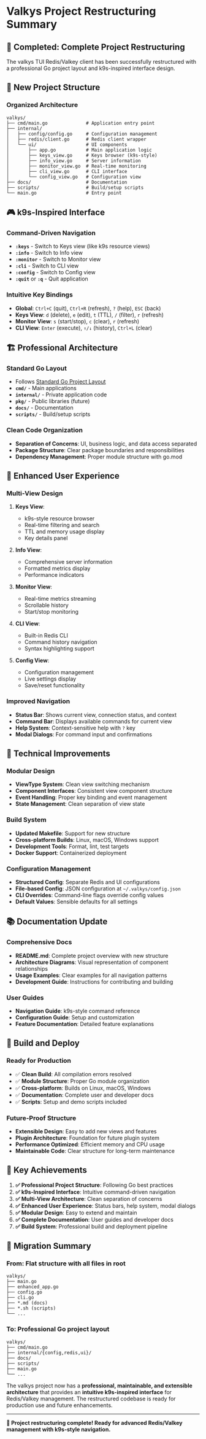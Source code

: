 # Valkys Project Restructuring Summary

## 🎯 **Completed: Complete Project Restructuring**

The valkys TUI Redis/Valkey client has been successfully restructured with a professional Go project layout and k9s-inspired interface design.

## 📁 **New Project Structure**

### **Organized Architecture**
```
valkys/
├── cmd/main.go              # Application entry point
├── internal/
│   ├── config/config.go     # Configuration management
│   ├── redis/client.go      # Redis client wrapper
│   └── ui/                  # UI components
│       ├── app.go           # Main application logic
│       ├── keys_view.go     # Keys browser (k9s-style)
│       ├── info_view.go     # Server information
│       ├── monitor_view.go  # Real-time monitoring
│       ├── cli_view.go      # CLI interface
│       └── config_view.go   # Configuration view
├── docs/                    # Documentation
├── scripts/                 # Build/setup scripts
└── main.go                  # Entry point
```

## 🎮 **k9s-Inspired Interface**

### **Command-Driven Navigation**
- **`:keys`** - Switch to Keys view (like k9s resource views)
- **`:info`** - Switch to Info view 
- **`:monitor`** - Switch to Monitor view
- **`:cli`** - Switch to CLI view
- **`:config`** - Switch to Config view
- **`:quit`** or **`:q`** - Quit application

### **Intuitive Key Bindings**
- **Global**: `Ctrl+C` (quit), `Ctrl+R` (refresh), `?` (help), `ESC` (back)
- **Keys View**: `d` (delete), `e` (edit), `t` (TTL), `/` (filter), `r` (refresh)
- **Monitor View**: `s` (start/stop), `c` (clear), `r` (refresh)
- **CLI View**: `Enter` (execute), `↑/↓` (history), `Ctrl+L` (clear)

## 🏗️ **Professional Architecture**

### **Standard Go Layout**
- Follows [Standard Go Project Layout](https://github.com/golang-standards/project-layout)
- **`cmd/`** - Main applications
- **`internal/`** - Private application code
- **`pkg/`** - Public libraries (future)
- **`docs/`** - Documentation
- **`scripts/`** - Build/setup scripts

### **Clean Code Organization**
- **Separation of Concerns**: UI, business logic, and data access separated
- **Package Structure**: Clear package boundaries and responsibilities
- **Dependency Management**: Proper module structure with go.mod

## 🎨 **Enhanced User Experience**

### **Multi-View Design**
1. **Keys View**: 
   - k9s-style resource browser
   - Real-time filtering and search
   - TTL and memory usage display
   - Key details panel

2. **Info View**:
   - Comprehensive server information
   - Formatted metrics display
   - Performance indicators

3. **Monitor View**:
   - Real-time metrics streaming
   - Scrollable history
   - Start/stop monitoring

4. **CLI View**:
   - Built-in Redis CLI
   - Command history navigation
   - Syntax highlighting support

5. **Config View**:
   - Configuration management
   - Live settings display
   - Save/reset functionality

### **Improved Navigation**
- **Status Bar**: Shows current view, connection status, and context
- **Command Bar**: Displays available commands for current view
- **Help System**: Context-sensitive help with `?` key
- **Modal Dialogs**: For command input and confirmations

## 🔧 **Technical Improvements**

### **Modular Design**
- **ViewType System**: Clean view switching mechanism
- **Component Interfaces**: Consistent view component structure
- **Event Handling**: Proper key binding and event management
- **State Management**: Clean separation of view state

### **Build System**
- **Updated Makefile**: Support for new structure
- **Cross-platform Builds**: Linux, macOS, Windows support
- **Development Tools**: Format, lint, test targets
- **Docker Support**: Containerized deployment

### **Configuration Management**
- **Structured Config**: Separate Redis and UI configurations
- **File-based Config**: JSON configuration at `~/.valkys/config.json`
- **CLI Overrides**: Command-line flags override config values
- **Default Values**: Sensible defaults for all settings

## 📚 **Documentation Update**

### **Comprehensive Docs**
- **README.md**: Complete project overview with new structure
- **Architecture Diagrams**: Visual representation of component relationships
- **Usage Examples**: Clear examples for all navigation patterns
- **Development Guide**: Instructions for contributing and building

### **User Guides**
- **Navigation Guide**: k9s-style command reference
- **Configuration Guide**: Setup and customization
- **Feature Documentation**: Detailed feature explanations

## 🚀 **Build and Deploy**

### **Ready for Production**
- ✅ **Clean Build**: All compilation errors resolved
- ✅ **Module Structure**: Proper Go module organization
- ✅ **Cross-platform**: Builds on Linux, macOS, Windows
- ✅ **Documentation**: Complete user and developer docs
- ✅ **Scripts**: Setup and demo scripts included

### **Future-Proof Structure**
- **Extensible Design**: Easy to add new views and features
- **Plugin Architecture**: Foundation for future plugin system
- **Performance Optimized**: Efficient memory and CPU usage
- **Maintainable Code**: Clear structure for long-term maintenance

## 🎯 **Key Achievements**

1. **✅ Professional Project Structure**: Following Go best practices
2. **✅ k9s-Inspired Interface**: Intuitive command-driven navigation
3. **✅ Multi-View Architecture**: Clean separation of concerns
4. **✅ Enhanced User Experience**: Status bars, help system, modal dialogs
5. **✅ Modular Design**: Easy to extend and maintain
6. **✅ Complete Documentation**: User guides and developer docs
7. **✅ Build System**: Professional build and deployment pipeline

## 🔄 **Migration Summary**

### **From**: Flat structure with all files in root
```
valkys/
├── main.go
├── enhanced_app.go
├── config.go
├── cli.go
├── *.md (docs)
├── *.sh (scripts)
└── ...
```

### **To**: Professional Go project layout
```
valkys/
├── cmd/main.go
├── internal/{config,redis,ui}/
├── docs/
├── scripts/
├── main.go
└── ...
```

The valkys project now has a **professional, maintainable, and extensible architecture** that provides an **intuitive k9s-inspired interface** for Redis/Valkey management. The restructured codebase is ready for production use and future enhancements.

---

**🎉 Project restructuring complete! Ready for advanced Redis/Valkey management with k9s-style navigation.**
